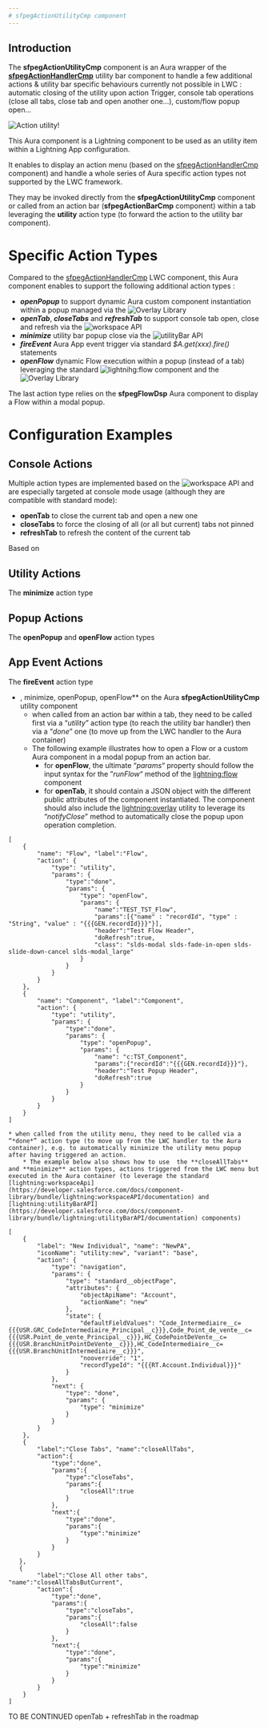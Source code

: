```yaml
---
# sfpegActionUtilityCmp component
---
```


## Introduction

The **sfpegActionUtilityCmp** component is an Aura wrapper of the **[sfpegActionHandlerCmp](/help/sfpegActionHandlerCmp.md)**
utility bar component to handle a few additional actions & utility bar specific behaviours currently not possible in LWC :
automatic closing of the utility upon action Trigger, console tab operations (close all tabs, close tab and open another one...),
custom/flow popup open...

![Action utility!](/media/sfpegActionUtility.png) 



This Aura component is a Lightning component to be used as an utility item within
a Lightning App configuration.

It enables to display an action menu (based on the
[sfpegActionHandlerCmp](/help/sfpegActionHandlerCmp.md)
component) and handle a whole series of Aura specific action types not supported by the LWC framework.

They may be invoked directly from the **sfpegActionUtilityCmp** component or called from an action bar 
(**sfpegActionBarCmp** component) within a tab leveraging the **utility** action type (to forward the 
action to the utility bar component). 

# Specific Action Types

Compared to the [sfpegActionHandlerCmp](/help/sfpegActionHandlerCmp.md) LWC component,
this Aura component enables to support the following additional action types :
* _**openPopup**_ to support dynamic Aura custom component instantiation within a popup managed via the
![Overlay Library](https://developer.salesforce.com/docs/component-library/bundle/lightning:overlayLibrary/documentation)
* _**openTab**_, _**closeTabs**_ and _**refreshTab**_ to support console tab open, close and refresh via the
![workspace API](https://developer.salesforce.com/docs/component-library/bundle/lightning:workspaceAPI/documentation)
* _**minimize**_ utility bar popup close via the
![utilityBar API](https://developer.salesforce.com/docs/component-library/bundle/lightning:utilityBarAPI/documentation)
* _**fireEvent**_ Aura App event trigger via standard _$A.get(xxx).fire()_ statements
* _**openFlow**_ dynamic Flow execution within a popup (instead of a tab) leveraging the standard
![lightnihg:flow](https://developer.salesforce.com/docs/component-library/bundle/lightning:flow/documentation)
component and the
![Overlay Library](https://developer.salesforce.com/docs/component-library/bundle/lightning:overlayLibrary/documentation)  

The last action type relies on the **sfpegFlowDsp** Aura component to display a Flow within a modal popup.


# Configuration Examples

## Console Actions

Multiple action types are implemented based on the ![workspace API](https://developer.salesforce.com/docs/component-library/bundle/lightning:workspaceAPI/documentation) and are especially targeted at console mode usage (although they are compatible
with standard mode):
* **openTab** to close the current tab and open a new one
* **closeTabs** to force the closing of all (or all but current) tabs not pinned
* **refreshTab** to refresh the content of the current tab

Based on 

## Utility Actions
The **minimize** action type

## Popup Actions
The **openPopup** and **openFlow** action types 

## App Event Actions
The **fireEvent** action type

* , minimize, openPopup, openFlow** on the Aura **sfpegActionUtilityCmp** utility component
    * when called from an action bar within a tab, they need to be called first via a “*utility*” action type (to reach the utility bar handler) then via a “*done*” one (to move up from the LWC handler to the Aura container)
    * The following example illustrates how to open a Flow or a custom Aura component in a modal popup from an action bar.
        * for **openFlow**, the ultimate “*params*“ property should follow the input syntax for the ”*runFlow*“ method of the [lightning:flow](https://developer.salesforce.com/docs/component-library/bundle/lightning:flow/documentation) component 
        * for **openTab**, it should contain a JSON object with the different public attributes of the component instantiated. The component should also include the [lightning:overlay](https://developer.salesforce.com/docs/component-library/bundle/lightning:overlayLibrary/documentation) utility to leverage its “*notifyClose*” method to automatically close the popup upon operation completion.

```
[
    {
        "name": "Flow", "label":"Flow",
        "action": {
            "type": "utility",
            "params": {
                "type":"done",
                "params": {
                    "type": "openFlow",
                    "params": {
                        "name":"TEST_TST_Flow",
                        "params":[{"name" : "recordId", "type" : "String", "value" : "{{{GEN.recordId}}}"}],
                        "header":"Test Flow Header",
                        "doRefresh":true,
                        "class": "slds-modal slds-fade-in-open slds-slide-down-cancel slds-modal_large"
                    }
                }
            }
        }
    },
    {
        "name": "Component", "label":"Component",
        "action": {
            "type": "utility",
            "params": {
                "type":"done",
                "params": {
                    "type": "openPopup",
                    "params": {
                        "name": "c:TST_Component",
                        "params":{"recordId":"{{{GEN.recordId}}}"},
                        "header":"Test Popup Header",
                        "doRefresh":true
                    }
                }
            }
        }
    }
]
```

    * when called from the utility menu, they need to be called via a “*done*” action type (to move up from the LWC handler to the Aura container), e.g. to automatically minimize the utility menu popup after having triggered an action.
        * The example below also shows how to use  the **closeAllTabs** and **minimize** action types, actions triggered from the LWC menu but executed in the Aura container (to leverage the standard [lightning:workspaceApi](https://developer.salesforce.com/docs/component-library/bundle/lightning:workspaceAPI/documentation) and [lightning:utilityBarAPI](https://developer.salesforce.com/docs/component-library/bundle/lightning:utilityBarAPI/documentation) components)

```
[
    {
        "label": "New Individual", "name": "NewPA",
        "iconName": "utility:new", "variant": "base",
        "action": {
            "type": "navigation",
            "params": {
                "type": "standard__objectPage",
                "attributes": {
                    "objectApiName": "Account",
                    "actionName": "new"
                },
                "state": {
                    "defaultFieldValues": "Code_Intermediaire__c={{{USR.GRC_CodeIntermediaire_Principal__c}}},Code_Point_de_vente__c={{{USR.Point_de_vente_Principal__c}}},HC_CodePointDeVente__c={{{USR.BranchUnitPointDeVente__c}}},HC_CodeIntermediaire__c={{{USR.BranchUnitIntermediaire__c}}}",
                    "nooverride": "1",
                    "recordTypeId": "{{{RT.Account.Individual}}}"
                }
            },
            "next": {
                "type": "done",
                "params": {
                    "type": "minimize"
                }
            }
        }
    },
    {
        "label":"Close Tabs", "name":"closeAllTabs",
        "action":{
            "type":"done",
            "params":{
                "type":"closeTabs",
                "params":{
                    "closeAll":true
                }
            },
            "next":{
                "type":"done",
                "params":{
                    "type":"minimize"
                }
            }
        }
   },
   {
        "label":"Close All other tabs", "name":"closeAllTabsButCurrent",
        "action":{
            "type":"done",
            "params":{
                "type":"closeTabs",
                "params":{
                    "closeAll":false
                }
            },
            "next":{
                "type":"done",
                "params":{
                    "type":"minimize"
                }
            }
        }
    }
]
```

TO BE CONTINUED
openTab + refreshTab in the roadmap